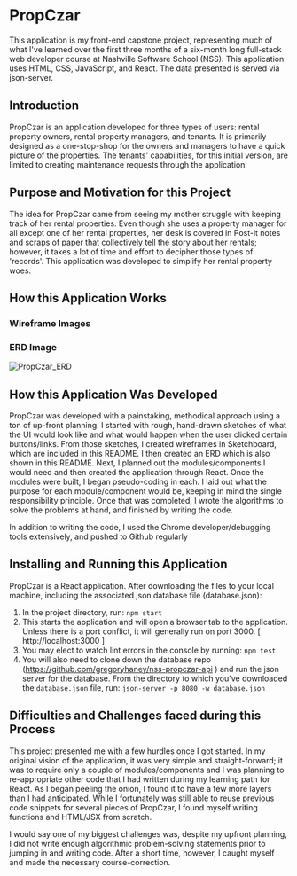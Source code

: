 # PropCzar
This application is my front-end capstone project, representing much of what I've learned over the first three months of a six-month long full-stack web developer course at Nashville Software School (NSS). This application uses HTML, CSS, JavaScript, and React. The data presented is served via json-server.

## Introduction
PropCzar is an application developed for three types of users: rental property owners, rental property managers, and tenants. It is primarily designed as a one-stop-shop for the owners and managers to have a quick picture of the properties. The tenants' capabilities, for this initial version, are limited to creating maintenance requests through the application.

## Purpose and Motivation for this Project
The idea for PropCzar came from seeing my mother struggle with keeping track of her rental properties. Even though she uses a property manager for all except one of her rental properties, her desk is covered in Post-it notes and scraps of paper that collectively tell the story about her rentals; however, it takes a lot of time and effort to decipher those types of 'records'. This application was developed to simplify her rental property woes.

## How this Application Works

### Wireframe Images


### ERD Image
![PropCzar_ERD](https://user-images.githubusercontent.com/10354411/157886161-7e0fb8fc-1426-420a-96db-4a47d5a4f911.jpeg)


## How this Application Was Developed
PropCzar was developed with a painstaking, methodical approach using a ton of up-front planning. I started with rough, hand-drawn sketches of what the UI would look like and what would happen when the user clicked certain buttons/links. From those sketches, I created wireframes in Sketchboard, which are included in this README. I then created an ERD which is also shown in this README. Next, I planned out the modules/components I would need and then created the application through React. Once the modules were built, I began pseudo-coding in each. I laid out what the purpose for each module/component would be, keeping in mind the single responsibility principle. Once that was completed, I wrote the algorithms to solve the problems at hand, and finished by writing the code.

In addition to writing the code, I used the Chrome developer/debugging tools extensively, and pushed to Github regularly

## Installing and Running this Application
PropCzar is a React application. After downloading the files to your local machine, including the associated json database file (database.json):
1. In the project directory, run: `npm start`
2. This starts the application and will open a browser tab to the application. Unless there is a port conflict, it will generally run on port 3000. [ http://localhost:3000 ]
3. You may elect to watch lint errors in the console by running: `npm test`
4. You will also need to clone down the database repo (https://github.com/gregoryhaney/nss-propczar-api ) and run the json server for the database. From the directory to which you've downloaded the `database.json` file, run: `json-server -p 8080 -w database.json`
  
  
## Difficulties and Challenges faced during this Process
This project presented me with a few hurdles once I got started. In my original vision of the application, it was very simple and straight-forward; it was to require only a couple of modules/components and I was planning to re-appropriate other code that I had written during my learning path for React. As I began peeling the onion, I found it to have a few more layers than I had anticipated. While I fortunately was still able to reuse previous code snippets for several pieces of PropCzar, I found myself writing functions and HTML/JSX from scratch.

I would say one of my biggest challenges was, despite my upfront planning, I did not write enough algorithmic problem-solving statements prior to jumping in and writing code. After a short time, however, I caught myself and made the necessary course-correction.

